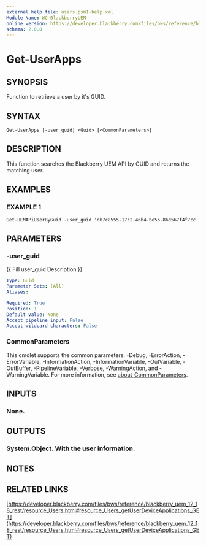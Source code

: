 ```yaml
---
external help file: users.psm1-help.xml
Module Name: WC-BlackberryUEM
online version: https://developer.blackberry.com/files/bws/reference/blackberry_uem_12_18_rest/resource_Users.html#resource_Users_getUserDeviceApplications_GET
schema: 2.0.0
---
```


# Get-UserApps

## SYNOPSIS
Function to retrieve a user by it's GUID.

## SYNTAX

```
Get-UserApps [-user_guid] <Guid> [<CommonParameters>]
```

## DESCRIPTION
This function searches the Blackberry UEM API by GUID and returns the matching user.

## EXAMPLES

### EXAMPLE 1
```
Get-UEMAPiUserByGuid -user_guid 'db7c8555-17c2-46b4-be55-86d567f4f7cc'
```

## PARAMETERS

### -user_guid
{{ Fill user_guid Description }}

```yaml
Type: Guid
Parameter Sets: (All)
Aliases:

Required: True
Position: 1
Default value: None
Accept pipeline input: False
Accept wildcard characters: False
```

### CommonParameters
This cmdlet supports the common parameters: -Debug, -ErrorAction, -ErrorVariable, -InformationAction, -InformationVariable, -OutVariable, -OutBuffer, -PipelineVariable, -Verbose, -WarningAction, and -WarningVariable. For more information, see [about_CommonParameters](http://go.microsoft.com/fwlink/?LinkID=113216).

## INPUTS

### None.
## OUTPUTS

### System.Object. With the user information.
## NOTES

## RELATED LINKS

[https://developer.blackberry.com/files/bws/reference/blackberry_uem_12_18_rest/resource_Users.html#resource_Users_getUserDeviceApplications_GET](https://developer.blackberry.com/files/bws/reference/blackberry_uem_12_18_rest/resource_Users.html#resource_Users_getUserDeviceApplications_GET)

